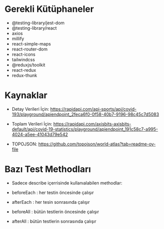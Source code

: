 # Gerekli Kütüphaneler

- @testing-library/jest-dom
- @testing-library/react
- axios
- millify
- react-simple-maps
- react-router-dom
- react-icons
- tailwindcss
- @reduxjs/toolkit
- react-redux
- redux-thunk

# Kaynaklar

- Detay Verileri İçin: https://rapidapi.com/api-sports/api/covid-193/playground/apiendpoint_2feca6f0-0f58-40b7-9196-98c45c7d5083

- Toplam Verileri İçin: https://rapidapi.com/axisbits-axisbits-default/api/covid-19-statistics/playground/apiendpoint_191c58c7-a995-4024-a5ee-41043d79e542

- TOPOJSON: https://github.com/topojson/world-atlas?tab=readme-ov-file

# Bazı Test Methodları

- Sadece describe içerrisinde kullanıalabilen methodlar:

- beforeEach : her testin öncesinde çalışır
- afterEach : her tesin sonrasında çalışır
- beforeAll : bütün testlerin öncesinde çalışır
- afterAll : bütün testlerin sonrasında çalışır
